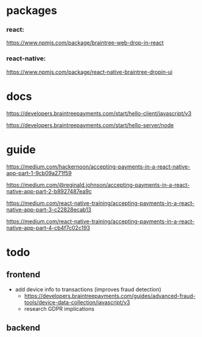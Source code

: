 # packages

### react:

https://www.npmjs.com/package/braintree-web-drop-in-react

### react-native:

https://www.npmjs.com/package/react-native-braintree-dropin-ui

# docs

https://developers.braintreepayments.com/start/hello-client/javascript/v3

https://developers.braintreepayments.com/start/hello-server/node

# guide

https://medium.com/hackernoon/accepting-payments-in-a-react-native-app-part-1-9cb09a271f59

https://medium.com/@reginald.johnson/accepting-payments-in-a-react-native-app-part-2-b8927487ea9c

https://medium.com/react-native-training/accepting-payments-in-a-react-native-app-part-3-c22828ecab13

https://medium.com/react-native-training/accepting-payments-in-a-react-native-app-part-4-cb4f7c02c193


# todo

## frontend

- add device info to transactions (improves fraud detection)
    - https://developers.braintreepayments.com/guides/advanced-fraud-tools/device-data-collection/javascript/v3
    - research GDPR implications

## backend